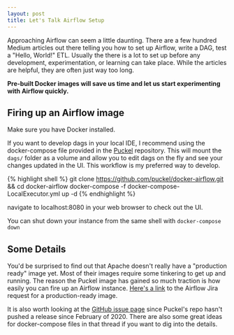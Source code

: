 ```yaml
---
layout: post
title: Let's Talk Airflow Setup
---
```


Approaching Airflow can seem a little daunting. There are a few hundred Medium articles out there telling you how to set up Airflow, write a DAG, test a "Hello, World!" ETL. Usually the there is a lot to set up before any development, experimentation, or learning can take place. While the articles are helpful, they are often just way too long.

**Pre-built Docker images will save us time and let us start experimenting with Airflow quickly.**

## Firing up an Airflow image
Make sure you have Docker installed.

If you want to develop dags in your local IDE, I recommend using the docker-compose file provided in the [Puckel](https://github.com/puckel/docker-airflow) repository. This will mount the `dags/` folder as a volume and allow you to edit dags on the fly and see your changes updated in the UI. This workflow is my preferred way to develop.  

{% highlight shell %}
 git clone https://github.com/puckel/docker-airflow.git && cd docker-airflow
 docker-compose -f docker-compose-LocalExecutor.yml up -d
{% endhighlight %}

navigate to localhost:8080 in your web browser to check out the UI.

You can shut down your instance from the same shell with `docker-compose down`

## Some Details
You'd be surprised to find out that Apache doesn't really have a "production ready" image yet. Most of their images require some tinkering to get up and running. The reason the Puckel image has gained so much traction is how easily you can fire up an Airflow instance. [Here's a link](https://cwiki.apache.org/confluence/display/AIRFLOW/AIP-26+Production-ready+Airflow+Docker+Image+and+helm+chart) to the Airflow Jira request for a production-ready image.

It is also worth looking at the [GitHub issue page](https://github.com/apache/airflow/issues/8605) since Puckel's repo hasn't pushed a release since February of 2020. There are also some great ideas for docker-compose files in that thread if you want to dig into the details.

